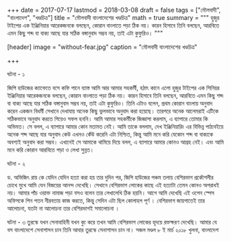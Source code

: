 +++
date = 2017-07-17
lastmod = 2018-03-08
draft = false
tags = ["মৌলবাদী", "বাংলাদেশ", "খণ্ডচিত্র"]
title = "মৌলবাদী বাংলাদেশের খণ্ডচিত্র"
math = true
summary = """
হুজুর টাইপের এক ইঞ্জিনিয়ার আরেকজনকে বলছেন, কোরান বাংলাতে পড়া ঠিক নয়। কারন হিসাবে তিনি বলছেন, আরবিতে এমন কিছু শব্দ বা বাক্য আছে যার সঠিক বঙ্গানুবাদ সম্ভব নয়, তাই এটা কুফুরিও। 
"""

[header]
image = "without-fear.jpg"
caption = "মৌলবাদী বাংলাদেশের খণ্ডচিত্র"

+++

ঘটনা - ১ 

জিপি হাউজের ক্যাফেতে বসে কফি পানে ব্যাস্ত আমি আর আমার সহকর্মী, হঠাৎ কানে এলো হুজুর টাইপের এক সিনিয়র ইঞ্জিনিয়ার আরেকজনকে বলছেন, কোরান বাংলাতে পড়া ঠিক নয়। কারন হিসাবে তিনি বলছেন, আরবিতে এমন কিছু শব্দ বা বাক্য আছে যার সঠিক বঙ্গানুবাদ সম্ভব নয়, তাই এটা কুফুরিও। তিনি এটাও বলেন, প্রথম কোরান বাংলায় অনুবাদ করেন একজন বিধর্মী সেখানে দেখাযায় অনেক কিছু ভুলভাবে অনুবাদ করা হয়েছে। তারপরে অনেক আলেমরাই এটিকে সঠিকভাবে অনুবাদ করতে গিয়েও সফল হননি। আমি আমার সহকর্মীকে জিজ্ঞাসা করলাম, এ ব্যাপারে তোমার কি অভিমত। সে বলল, এ ব্যাপারে আমার কোন মতামত নেই। আমি তাকে বললাম, দেখ ইঞ্জিনিয়ারিং এর বিভিন্ন পাঠ্যবইয়ে অনেক শব্দ আছে যার অনুবাদ কেউ এখনও কেঁউ করেনি এটা নিশ্চিত, কিন্তু আমি মনে করি যেকোন শব্দ বা বাক্যকে অবশ্যই অনুবাদ করা সম্ভব। এখানেই সে আমাকে থামিয়ে দিয়ে বলল, এ ব্যাপারে আমার কোনও আগ্রহ নেই। এবং আমি মনে করি কোরান আরবিতে পড়া ও লেখা সুন্নত। 

ঘটনা - ২ 

ড. অভিজিৎ রায় কে যেদিন যেদিন হত্যা করা হয় তার দুদিন পর, জিপি হাউজের পঞ্চম তলায় বেশিরভাগ প্রকৌশলীর চোখে মুখে আমি যেন বিজয়ের আনন্দ দেখেছি। সেখানে বেশিরভাগ লোকের কাছে এই হত্যাটা তেমন কোনও অপরাধই নয়। আমার পাঁচ ওয়াক্ত নামাজ পড়া বসও বলেন তার লেখালেখি ঠিক হয়নি। আগে আমি দেখেছি এই ওপেন স্পেস অফিসকে পিন পতন নীরবতায় কাজ করতে, কিন্তু সেদিন এটা ছিল কোলাহল পূর্ণ । বেশিরভাগ জায়গাতেই তার আলোচনা, যতটা না আলোচনা তার বেশিরভাগই  সমালোচনা । 

ঘটনা - ৩ 
তুরস্কে যখন সেনাবাহিনী যখন ক্যু করে তখন আমি বেশিরভাগ লোকের হৃদয়ে রক্তক্ষরণ দেখেছি। আমার যে বস বাংলাদেশে সেনাশাসন চান তিনি আবার তুরস্কে সেনাশাসন চান না। 
সজল মণ্ডল
৮ ই মার্চ ২০১৮
খুলনা, বাংলাদেশ
